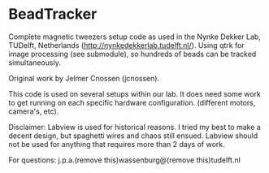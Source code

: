 BeadTracker
===========

Complete magnetic tweezers setup code as used in the Nynke Dekker Lab, TUDelft, Netherlands (http://nynkedekkerlab.tudelft.nl/).
Using qtrk for image processing (see submodule), so hundreds of beads can be tracked simultaneously.

Original work by Jelmer Cnossen (jcnossen).

This code is used on several setups within our lab. It does need some work to get running on each specific hardware configuration.
(different motors, camera's, etc).

Disclaimer: Labview is used for historical reasons. 
I tried my best to make a decent design, but spaghetti wires and chaos still ensued.
Labview should not be used for anything that requires more than 2 days of work.

For questions:
j.p.a.(remove this)wassenburg@(remove this)tudelft.nl
